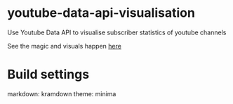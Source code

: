 # youtube-data-api-visualisation
Use Youtube Data API to visualise subscriber statistics of youtube channels

See the magic and visuals happen [here](https://github.com/GibzB/youtube-data-api-visualisation/blob/main/YT_Data_Analysis.ipynb)

# Build settings 
markdown: kramdown 
theme: minima